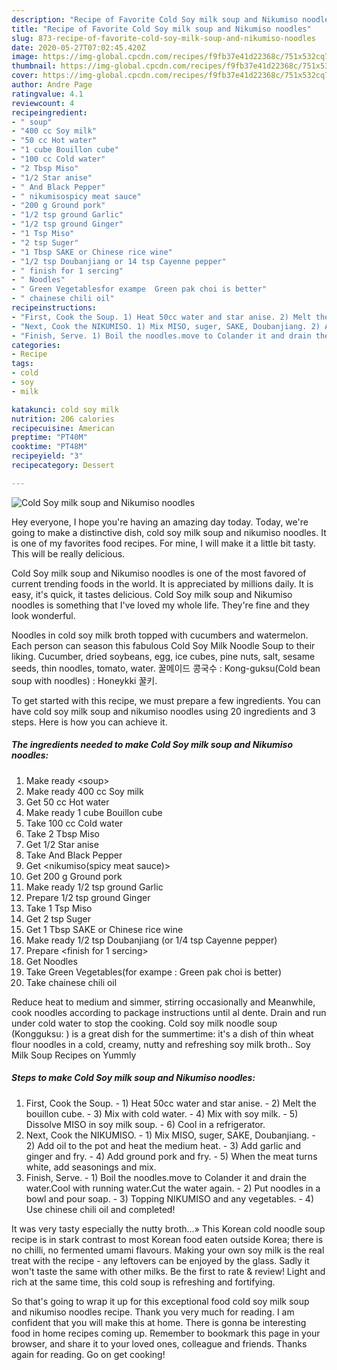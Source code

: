 ```yaml
---
description: "Recipe of Favorite Cold Soy milk soup and Nikumiso noodles"
title: "Recipe of Favorite Cold Soy milk soup and Nikumiso noodles"
slug: 873-recipe-of-favorite-cold-soy-milk-soup-and-nikumiso-noodles
date: 2020-05-27T07:02:45.420Z
image: https://img-global.cpcdn.com/recipes/f9fb37e41d22368c/751x532cq70/cold-soy-milk-soup-and-nikumiso-noodles-recipe-main-photo.jpg
thumbnail: https://img-global.cpcdn.com/recipes/f9fb37e41d22368c/751x532cq70/cold-soy-milk-soup-and-nikumiso-noodles-recipe-main-photo.jpg
cover: https://img-global.cpcdn.com/recipes/f9fb37e41d22368c/751x532cq70/cold-soy-milk-soup-and-nikumiso-noodles-recipe-main-photo.jpg
author: Andre Page
ratingvalue: 4.1
reviewcount: 4
recipeingredient:
- " soup"
- "400 cc Soy milk"
- "50 cc Hot water"
- "1 cube Bouillon cube"
- "100 cc Cold water"
- "2 Tbsp Miso"
- "1/2 Star anise"
- " And Black Pepper"
- " nikumisospicy meat sauce"
- "200 g Ground pork"
- "1/2 tsp ground Garlic"
- "1/2 tsp ground Ginger"
- "1 Tsp Miso"
- "2 tsp Suger"
- "1 Tbsp SAKE or Chinese rice wine"
- "1/2 tsp Doubanjiang or 14 tsp Cayenne pepper"
- " finish for 1 sercing"
- " Noodles"
- " Green Vegetablesfor exampe  Green pak choi is better"
- " chainese chili oil"
recipeinstructions:
- "First, Cook the Soup. 1) Heat 50cc water and star anise. 2) Melt the bouillon cube. 3) Mix with cold water. 4) Mix with soy milk. 5) Dissolve MISO in soy milk soup. 6) Cool in a refrigerator."
- "Next, Cook the NIKUMISO. 1) Mix MISO, suger, SAKE, Doubanjiang. 2) Add oil to the pot and heat the medium heat. 3) Add garlic and ginger and fry. 4) Add ground pork and fry. 5) When the meat turns white, add seasonings and mix."
- "Finish, Serve. 1) Boil the noodles.move to Colander it and drain the water.Cool with running water.Cut the water again. 2) Put noodles in a bowl and pour soap. 3) Topping NIKUMISO and any vegetables. 4) Use chinese chili oil and completed!"
categories:
- Recipe
tags:
- cold
- soy
- milk

katakunci: cold soy milk 
nutrition: 206 calories
recipecuisine: American
preptime: "PT40M"
cooktime: "PT48M"
recipeyield: "3"
recipecategory: Dessert

---
```



![Cold Soy milk soup and Nikumiso noodles](https://img-global.cpcdn.com/recipes/f9fb37e41d22368c/751x532cq70/cold-soy-milk-soup-and-nikumiso-noodles-recipe-main-photo.jpg)

Hey everyone, I hope you're having an amazing day today. Today, we're going to make a distinctive dish, cold soy milk soup and nikumiso noodles. It is one of my favorites food recipes. For mine, I will make it a little bit tasty. This will be really delicious.

Cold Soy milk soup and Nikumiso noodles is one of the most favored of current trending foods in the world. It is appreciated by millions daily. It is easy, it's quick, it tastes delicious. Cold Soy milk soup and Nikumiso noodles is something that I've loved my whole life. They're fine and they look wonderful.

Noodles in cold soy milk broth topped with cucumbers and watermelon. Each person can season this fabulous Cold Soy Milk Noodle Soup to their liking. Cucumber, dried soybeans, egg, ice cubes, pine nuts, salt, sesame seeds, thin noodles, tomato, water. 꿀메이드 콩국수 : Kong-guksu(Cold bean soup with noodles) : Honeykki 꿀키.


To get started with this recipe, we must prepare a few ingredients. You can have cold soy milk soup and nikumiso noodles using 20 ingredients and 3 steps. Here is how you can achieve it.

<!--inarticleads1-->

##### The ingredients needed to make Cold Soy milk soup and Nikumiso noodles:

1. Make ready  &lt;soup&gt;
1. Make ready 400 cc Soy milk
1. Get 50 cc Hot water
1. Make ready 1 cube Bouillon cube
1. Take 100 cc Cold water
1. Take 2 Tbsp Miso
1. Get 1/2 Star anise
1. Take  And Black Pepper
1. Get  &lt;nikumiso(spicy meat sauce)&gt;
1. Get 200 g Ground pork
1. Make ready 1/2 tsp ground Garlic
1. Prepare 1/2 tsp ground Ginger
1. Take 1 Tsp Miso
1. Get 2 tsp Suger
1. Get 1 Tbsp SAKE or Chinese rice wine
1. Make ready 1/2 tsp Doubanjiang (or 1/4 tsp Cayenne pepper)
1. Prepare  &lt;finish for 1 sercing&gt;
1. Get  Noodles
1. Take  Green Vegetables(for exampe : Green pak choi is better)
1. Take  chainese chili oil


Reduce heat to medium and simmer, stirring occasionally and Meanwhile, cook noodles according to package instructions until al dente. Drain and run under cold water to stop the cooking. Cold soy milk noodle soup (Kongguksu: ) is a great dish for the summertime: it&#39;s a dish of thin wheat flour noodles in a cold, creamy, nutty and refreshing soy milk broth.. Soy Milk Soup Recipes on Yummly 

<!--inarticleads2-->

##### Steps to make Cold Soy milk soup and Nikumiso noodles:

1. First, Cook the Soup. - 1) Heat 50cc water and star anise. - 2) Melt the bouillon cube. - 3) Mix with cold water. - 4) Mix with soy milk. - 5) Dissolve MISO in soy milk soup. - 6) Cool in a refrigerator.
1. Next, Cook the NIKUMISO. - 1) Mix MISO, suger, SAKE, Doubanjiang. - 2) Add oil to the pot and heat the medium heat. - 3) Add garlic and ginger and fry. - 4) Add ground pork and fry. - 5) When the meat turns white, add seasonings and mix.
1. Finish, Serve. - 1) Boil the noodles.move to Colander it and drain the water.Cool with running water.Cut the water again. - 2) Put noodles in a bowl and pour soap. - 3) Topping NIKUMISO and any vegetables. - 4) Use chinese chili oil and completed!


It was very tasty especially the nutty broth…» This Korean cold noodle soup recipe is in stark contrast to most Korean food eaten outside Korea; there is no chilli, no fermented umami flavours. Making your own soy milk is the real treat with the recipe - any leftovers can be enjoyed by the glass. Sadly it won&#39;t taste the same with other milks. Be the first to rate &amp; review! Light and rich at the same time, this cold soup is refreshing and fortifying. 

So that's going to wrap it up for this exceptional food cold soy milk soup and nikumiso noodles recipe. Thank you very much for reading. I am confident that you will make this at home. There is gonna be interesting food in home recipes coming up. Remember to bookmark this page in your browser, and share it to your loved ones, colleague and friends. Thanks again for reading. Go on get cooking!

